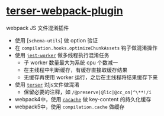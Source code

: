 # [terser-webpack-plugin](https://github.com/webpack-contrib/terser-webpack-plugin)
webpack JS 文件混淆插件

- 使用 [`schema-utils`] 做 option 验证
- 在 `compilation.hooks.optimizeChunkAssets` 钩子做混淆操作
- 使用 [`jest-worker`](https://github.com/facebook/jest) 做多线程执行混淆任务
    - 子 worker 数量最大为系统 cpu 个数减一
    - 在主线程中判断缓存，有缓存直接取缓存结果
    - 无缓存再使用 worker 运行，之后在主线程将结果缓存下来
- 使用 [`terser`](https://github.com/terser-js/terser) 对js文件做混淆
    - 保留必要的注释，如 `/@preserve|@lic|@cc_on|^\**!/i`
- webpack4中，使用 [`cacache`](https://github.com/npm/cacache) 做 key-content 的持久化缓存
- webpack5中，使用 `compilation.cache` 做缓存


